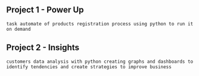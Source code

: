 ## Project 1 - Power Up

    task automate of products registration process using python to run it on demand

## Project 2 - Insights

    customers data analysis with python creating graphs and dashboards to identify tendencies and create strategies to improve business
